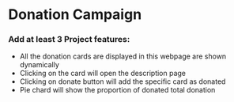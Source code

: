 # Donation Campaign

### Add at least 3 Project features:
- All the donation cards are displayed in this webpage are shown dynamically
- Clicking on the card will open the description page
- Clicking on donate button will add the specific card as donated
- Pie chard will show the proportion of donated total donation